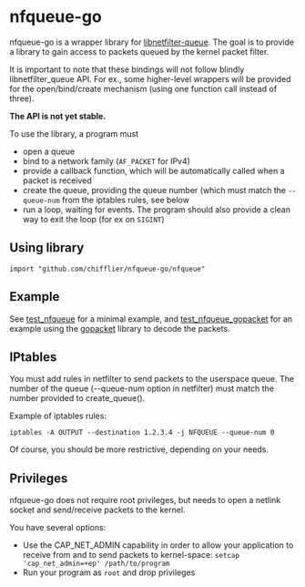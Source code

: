 # nfqueue-go

nfqueue-go is a wrapper library for
[libnetfilter-queue](http://www.netfilter.org/projects/libnetfilter_queue/). The goal is to provide a library to gain access to packets queued by the kernel packet filter.

It is important to note that these bindings will not follow blindly libnetfilter_queue API. For ex., some higher-level wrappers will be provided for the open/bind/create mechanism (using one function call instead of three).

**The API is not yet stable.**

To use the library, a program must
- open a queue
- bind to a network family (`AF_PACKET` for IPv4)
- provide a callback function, which will be automatically called when a packet is received
- create the queue, providing the queue number (which must match the `--queue-num` from the iptables rules, see below
- run a loop, waiting for events. The program should also provide a clean way to exit the loop (for ex on `SIGINT`)

## Using library

```
import "github.com/chifflier/nfqueue-go/nfqueue"
```

## Example

See [test_nfqueue](nfqueue/test_nfqueue/test_nfqueue.go) for a minimal example, and [test_nfqueue_gopacket](nfqueue/test_nfqueue_gopacket/test_nfqueue.go) for an example using the [gopacket](https://github.com/google/gopacket) library to decode the packets.

## IPtables

You must add rules in netfilter to send packets to the userspace queue.
The number of the queue (--queue-num option in netfilter) must match the
number provided to create_queue().

Example of iptables rules:

    iptables -A OUTPUT --destination 1.2.3.4 -j NFQUEUE --queue-num 0

Of course, you should be more restrictive, depending on your needs.

## Privileges

nfqueue-go does not require root privileges, but needs to open a netlink socket and send/receive packets to the kernel.

You have several options:
- Use the CAP_NET_ADMIN capability in order to allow your application to receive from and to send packets to kernel-space:
```setcap 'cap_net_admin=+ep' /path/to/program```
- Run your program as `root` and drop privileges
